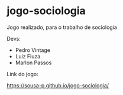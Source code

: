 # jogo-sociologia
Jogo realizado, para o trabalho de sociologia

Devs:
- Pedro Vintage
- Luiz Fiuza
- Marlon Passos

Link do jogo:

https://sousa-p.github.io/jogo-sociologia/

